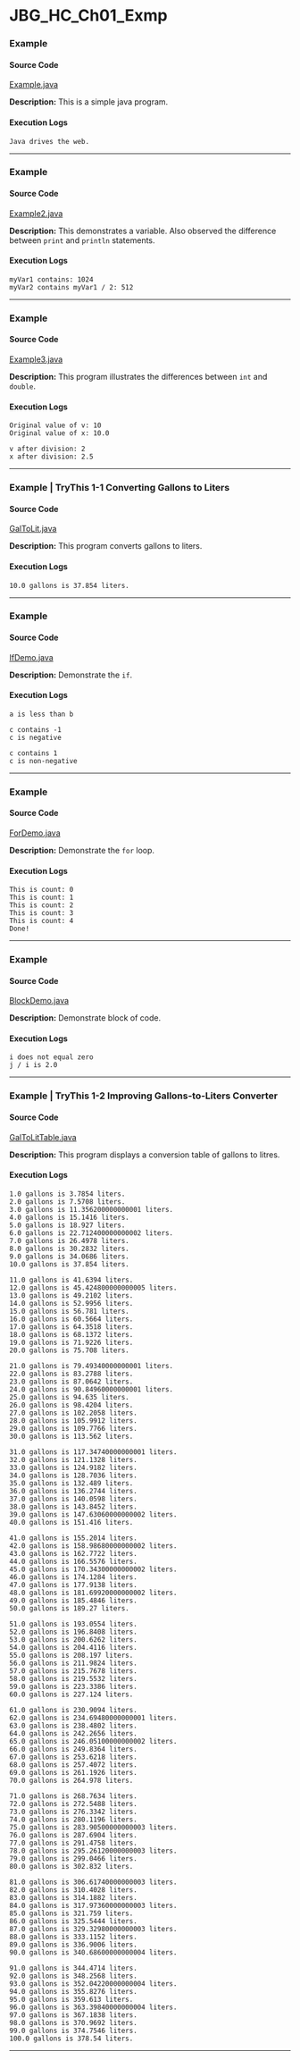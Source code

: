 # JBG_HC_Ch01_Exmp

### Example

#### Source Code
[Example.java](./Example.java)

**Description:** This is a simple java program.

#### Execution Logs

```
Java drives the web.
```

---

### Example

#### Source Code
[Example2.java](./Example2.java)

**Description:** This demonstrates a variable. Also observed the difference between `print` and `println` statements.

#### Execution Logs

```
myVar1 contains: 1024
myVar2 contains myVar1 / 2: 512
```

--- 

### Example

#### Source Code
[Example3.java](./Example3.java)

**Description:** This program illustrates the differences between `int` and `double`.

#### Execution Logs

```
Original value of v: 10
Original value of x: 10.0

v after division: 2
x after division: 2.5
```

---

### Example | TryThis 1-1 Converting Gallons to Liters

#### Source Code
[GalToLit.java](./GalToLit.java)

**Description:** This program converts gallons to liters.

#### Execution Logs

```
10.0 gallons is 37.854 liters.
```

---

### Example

#### Source Code
[IfDemo.java](./IfDemo.java)

**Description:** Demonstrate the `if`.

#### Execution Logs

```
a is less than b

c contains -1
c is negative

c contains 1
c is non-negative
```

---

### Example

#### Source Code
[ForDemo.java](./ForDemo.java)

**Description:** Demonstrate the `for` loop.

#### Execution Logs

```
This is count: 0
This is count: 1
This is count: 2
This is count: 3
This is count: 4
Done!
```

---

### Example

#### Source Code
[BlockDemo.java](./BlockDemo.java)

**Description:** Demonstrate block of code.

#### Execution Logs

```
i does not equal zero
j / i is 2.0
```

---

### Example | TryThis 1-2 Improving Gallons-to-Liters Converter

#### Source Code
[GalToLitTable.java](./GalToLitTable.java)

**Description:** This program displays a conversion table of gallons to litres.

#### Execution Logs

```
1.0 gallons is 3.7854 liters.
2.0 gallons is 7.5708 liters.
3.0 gallons is 11.356200000000001 liters.
4.0 gallons is 15.1416 liters.
5.0 gallons is 18.927 liters.
6.0 gallons is 22.712400000000002 liters.
7.0 gallons is 26.4978 liters.
8.0 gallons is 30.2832 liters.
9.0 gallons is 34.0686 liters.
10.0 gallons is 37.854 liters.

11.0 gallons is 41.6394 liters.
12.0 gallons is 45.424800000000005 liters.
13.0 gallons is 49.2102 liters.
14.0 gallons is 52.9956 liters.
15.0 gallons is 56.781 liters.
16.0 gallons is 60.5664 liters.
17.0 gallons is 64.3518 liters.
18.0 gallons is 68.1372 liters.
19.0 gallons is 71.9226 liters.
20.0 gallons is 75.708 liters.

21.0 gallons is 79.49340000000001 liters.
22.0 gallons is 83.2788 liters.
23.0 gallons is 87.0642 liters.
24.0 gallons is 90.84960000000001 liters.
25.0 gallons is 94.635 liters.
26.0 gallons is 98.4204 liters.
27.0 gallons is 102.2058 liters.
28.0 gallons is 105.9912 liters.
29.0 gallons is 109.7766 liters.
30.0 gallons is 113.562 liters.

31.0 gallons is 117.34740000000001 liters.
32.0 gallons is 121.1328 liters.
33.0 gallons is 124.9182 liters.
34.0 gallons is 128.7036 liters.
35.0 gallons is 132.489 liters.
36.0 gallons is 136.2744 liters.
37.0 gallons is 140.0598 liters.
38.0 gallons is 143.8452 liters.
39.0 gallons is 147.63060000000002 liters.
40.0 gallons is 151.416 liters.

41.0 gallons is 155.2014 liters.
42.0 gallons is 158.98680000000002 liters.
43.0 gallons is 162.7722 liters.
44.0 gallons is 166.5576 liters.
45.0 gallons is 170.34300000000002 liters.
46.0 gallons is 174.1284 liters.
47.0 gallons is 177.9138 liters.
48.0 gallons is 181.69920000000002 liters.
49.0 gallons is 185.4846 liters.
50.0 gallons is 189.27 liters.

51.0 gallons is 193.0554 liters.
52.0 gallons is 196.8408 liters.
53.0 gallons is 200.6262 liters.
54.0 gallons is 204.4116 liters.
55.0 gallons is 208.197 liters.
56.0 gallons is 211.9824 liters.
57.0 gallons is 215.7678 liters.
58.0 gallons is 219.5532 liters.
59.0 gallons is 223.3386 liters.
60.0 gallons is 227.124 liters.

61.0 gallons is 230.9094 liters.
62.0 gallons is 234.69480000000001 liters.
63.0 gallons is 238.4802 liters.
64.0 gallons is 242.2656 liters.
65.0 gallons is 246.05100000000002 liters.
66.0 gallons is 249.8364 liters.
67.0 gallons is 253.6218 liters.
68.0 gallons is 257.4072 liters.
69.0 gallons is 261.1926 liters.
70.0 gallons is 264.978 liters.

71.0 gallons is 268.7634 liters.
72.0 gallons is 272.5488 liters.
73.0 gallons is 276.3342 liters.
74.0 gallons is 280.1196 liters.
75.0 gallons is 283.90500000000003 liters.
76.0 gallons is 287.6904 liters.
77.0 gallons is 291.4758 liters.
78.0 gallons is 295.26120000000003 liters.
79.0 gallons is 299.0466 liters.
80.0 gallons is 302.832 liters.

81.0 gallons is 306.61740000000003 liters.
82.0 gallons is 310.4028 liters.
83.0 gallons is 314.1882 liters.
84.0 gallons is 317.97360000000003 liters.
85.0 gallons is 321.759 liters.
86.0 gallons is 325.5444 liters.
87.0 gallons is 329.32980000000003 liters.
88.0 gallons is 333.1152 liters.
89.0 gallons is 336.9006 liters.
90.0 gallons is 340.68600000000004 liters.

91.0 gallons is 344.4714 liters.
92.0 gallons is 348.2568 liters.
93.0 gallons is 352.04220000000004 liters.
94.0 gallons is 355.8276 liters.
95.0 gallons is 359.613 liters.
96.0 gallons is 363.39840000000004 liters.
97.0 gallons is 367.1838 liters.
98.0 gallons is 370.9692 liters.
99.0 gallons is 374.7546 liters.
100.0 gallons is 378.54 liters.

```

---

